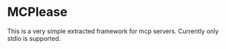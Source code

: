 # MCPlease

This is a very simple extracted framework for mcp servers. Currently only stdio is supported.
